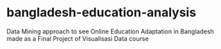 # bangladesh-education-analysis
Data Mining approach to see Online Education Adaptation in Bangladesh made as a Final Project of Visualisasi Data course

